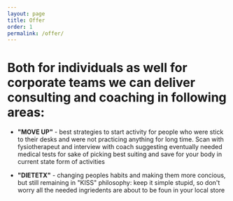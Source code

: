 ```yaml
---
layout: page
title: Offer
order: 1
permalink: /offer/
---
```



Both for individuals as well for corporate teams we can deliver consulting and coaching in following areas:
====

* **"MOVE UP"** - best strategies to start activity for people who were stick to their desks and were not practicing
anything for long time. Scan with fysiotherapeut and interview with coach suggesting eventually needed medical tests for sake
of picking best suiting and save for your body in current state form of activities

* **"DIETETX"** - changing peoples habits and making them more concious, but still remaining in "KISS" philosophy:
keep it simple stupid, so don't worry all the needed ingriedents are about to be foun in your local store

